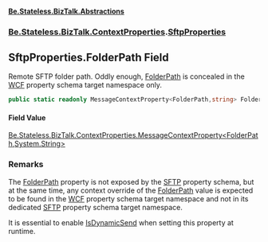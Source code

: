 #### [Be.Stateless.BizTalk.Abstractions](README.md 'README')
### [Be.Stateless.BizTalk.ContextProperties](Be.Stateless.BizTalk.ContextProperties.md 'Be.Stateless.BizTalk.ContextProperties').[SftpProperties](SftpProperties.md 'Be.Stateless.BizTalk.ContextProperties.SftpProperties')

## SftpProperties.FolderPath Field

Remote SFTP folder path. Oddly enough, [FolderPath](SftpProperties.FolderPath.md 'Be.Stateless.BizTalk.ContextProperties.SftpProperties.FolderPath') is concealed in the [WCF](WCF.md 'WCF') property schema
target namespace only.

```csharp
public static readonly MessageContextProperty<FolderPath,string> FolderPath;
```

#### Field Value
[Be.Stateless.BizTalk.ContextProperties.MessageContextProperty&lt;](MessageContextProperty_T,TR_.md 'Be.Stateless.BizTalk.ContextProperties.MessageContextProperty<T,TR>')[FolderPath](FolderPath.md 'WCF.FolderPath')[,](MessageContextProperty_T,TR_.md 'Be.Stateless.BizTalk.ContextProperties.MessageContextProperty<T,TR>')[System.String](https://docs.microsoft.com/en-us/dotnet/api/System.String 'System.String')[&gt;](MessageContextProperty_T,TR_.md 'Be.Stateless.BizTalk.ContextProperties.MessageContextProperty<T,TR>')

### Remarks

The [FolderPath](SftpProperties.FolderPath.md 'Be.Stateless.BizTalk.ContextProperties.SftpProperties.FolderPath') property is not exposed by the [SFTP](https://docs.microsoft.com/en-us/dotnet/api/SFTP 'SFTP') property schema, but at the same time,
any context override of the [FolderPath](SftpProperties.FolderPath.md 'Be.Stateless.BizTalk.ContextProperties.SftpProperties.FolderPath') value is expected to be found in the [WCF](WCF.md 'WCF') property
schema target namespace and not in its dedicated [SFTP](https://docs.microsoft.com/en-us/dotnet/api/SFTP 'SFTP') property schema target namespace.

It is essential to enable [IsDynamicSend](BtsProperties.IsDynamicSend.md 'Be.Stateless.BizTalk.ContextProperties.BtsProperties.IsDynamicSend') when setting this property at runtime.